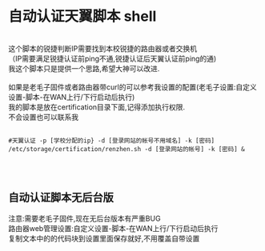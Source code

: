 <h1>自动认证天翼脚本 shell</h1><br>
这个脚本的锐捷判断IP需要找到本校锐捷的路由器或者交换机<br>
（IP需要满足锐捷认证前ping不通,锐捷认证后天翼认证前ping的通)<br>
我这个脚本只是提供一个思路,希望大神可以改进.<br>
<br>
如果是老毛子固件或者路由器带curl的可以参考我设置的配置(老毛子设置:自定义设置-脚本-在WAN上行/下行启动后执行)<br>
我的脚本是放在certification目录下面,记得添加执行权限.<br>
不会设置也可以联系我<br>
 
<pre>
<code>
#天翼认证 -p [学校分配的ip} -d [登录网站的帐号不用域名] -k [密码] 
/etc/storage/certification/renzhen.sh -d [登录网站的帐号] -k [密码] & 
 <br>
</code>
</pre>
<h2>自动认证脚本无后台版</h2>
注意:需要老毛子固件,现在无后台版本有严重BUG<br>
路由器web管理设置:自定义设置-脚本-在WAN上行/下行启动后执行<br>
复制文本中的的代码块到设置里面保存就好,不用覆盖自带设置<br>

